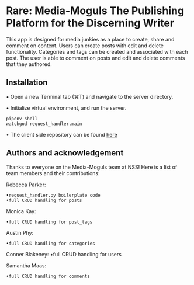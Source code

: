 # Rare: Media-Moguls The Publishing Platform for the Discerning Writer
This app is designed for media junkies as a place to create, share and comment on content. Users can create posts with edit and delete functionality. Categories and tags can be created and associated with each post. The user is able to comment on posts and edit and delete comments that they authored.

## Installation
• Open a new Terminal tab (⌘T) and navigate to the server directory.

• Initialize virtual environment, and run the server.

```
pipenv shell
watchgod request_handler.main
```

• The client side repository can be found [here](https://github.com/NSS-Day-Cohort-42/rare-media-moguls)


## Authors and acknowledgement

Thanks to everyone on the Media-Moguls team at NSS!
Here is a list of team members and their contributions:

Rebecca Parker:

    •request_handler.py boilerplate code
    •full CRUD handling for posts

Monica Kay:

    •full CRUD handling for post_tags

Austin Phy:

    •full CRUD handling for categories

Conner Blakeney:
    •full CRUD handling for users

Samantha Maas:

    •full CRUD handling for comments